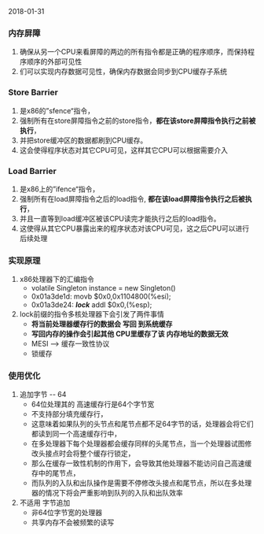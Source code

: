 2018-01-31

### 内存屏障
1. 确保从另一个CPU来看屏障的两边的所有指令都是正确的程序顺序，而保持程序顺序的外部可见性
2. 们可以实现内存数据可见性，确保内存数据会同步到CPU缓存子系统

### Store Barrier
1. 是x86的”sfence“指令，
2. 强制所有在store屏障指令之前的store指令，**都在该store屏障指令执行之前被执行**，
3. 并把store缓冲区的数据都刷到CPU缓存。
4. 这会使得程序状态对其它CPU可见，这样其它CPU可以根据需要介入

### Load Barrier
1. 是x86上的”ifence“指令，
2. 强制所有在load屏障指令之后的load指令, **都在该load屏障指令执行之后被执行**，
3. 并且一直等到load缓冲区被该CPU读完才能执行之后的load指令。
4. 这使得从其它CPU暴露出来的程序状态对该CPU可见，这之后CPU可以进行后续处理


### 实现原理
1. x86处理器下的汇编指令
    - volatile Singleton instance = new Singleton()
    - 0x01a3de1d: movb $0x0,0x1104800(%esi);
    - 0x01a3de24: **_lock_** addl $0x0,(%esp);
2. lock前缀的指令多核处理器下会引发了两件事情
    - **将当前处理器缓存行的数据会 写回 到系统缓存**
    - **写回内存的操作会引起其他 CPU里缓存了该 内存地址的数据无效**
    - MESI --> 缓存一致性协议
    - 锁缓存

### 使用优化
1. 追加字节 -- 64
    - 64位处理其的 高速缓存行是64个字节宽 
    - 不支持部分填充缓存行，
    - 这意味着如果队列的头节点和尾节点都不足64字节的话，处理器会将它们都读到同一个高速缓存行中，
    - 在多处理器下每个处理器都会缓存同样的头尾节点，当一个处理器试图修改头接点时会将整个缓存行锁定，
    - 那么在缓存一致性机制的作用下，会导致其他处理器不能访问自己高速缓存中的尾节点，
    - 而队列的入队和出队操作是需要不停修改头接点和尾节点，所以在多处理器的情况下将会严重影响到队列的入队和出队效率
2. 不适用 字节追加
    - 非64位字节宽的处理器
    - 共享内存不会被频繁的读写